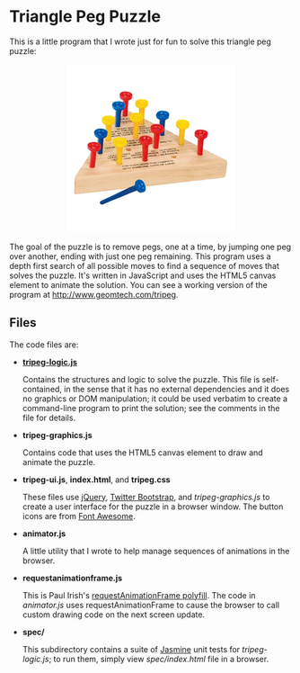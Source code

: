Triangle Peg Puzzle
===================

This is a little program that I wrote just for fun to solve this triangle peg puzzle:

<p align="center">
  <img src="./puzzle.jpg?raw=true"/>
</p>

The goal of the puzzle is to remove pegs, one at a time, by jumping
one peg over another, ending with just one peg remaining.  This
program uses a depth first search of all possible moves to find a
sequence of moves that solves the puzzle.  It's written in JavaScript
and uses the HTML5 canvas element to animate the solution.  You can
see a working version of the program at http://www.geomtech.com/tripeg.

Files
-----

The code files are:

* [**tripeg-logic.js**](https://github.com/embeepea/tripeg/blob/master/tripeg-logic.js)

  Contains the structures and logic to solve the puzzle.  This file is self-contained,
  in the sense that it has no external dependencies and it does no graphics or DOM manipulation;
  it could be used verbatim to create a command-line program to print the solution; see
  the comments in the file for details.
  
* **tripeg-graphics.js**

  Contains code that uses the HTML5 canvas element to draw and animate the puzzle.
  
* **tripeg-ui.js**, **index.html**, and **tripeg.css**

  These files use [jQuery](http://jquery.com), [Twitter Bootstrap](http://getbootstrap.com),
  and *tripeg-graphics.js* to create a user
  interface for the puzzle in a browser window.  The button icons are from
  [Font Awesome](http://fontawesome.io/).

* **animator.js**

  A little utility that I wrote to help manage sequences of animations in the browser.
  
* **requestanimationframe.js**

  This is Paul Irish's [requestAnimationFrame polyfill](http://www.paulirish.com/2011/requestanimationframe-for-smart-animating).
  The code in *animator.js* uses requestAnimationFrame to cause the
  browser to call custom drawing code on the next screen update.

* **spec/**

  This subdirectory contains a suite of [Jasmine](http://pivotal.github.io/jasmine/)
  unit tests for *tripeg-logic.js*; to run them, simply view *spec/index.html* file
  in a browser.
